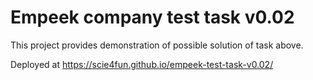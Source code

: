# Empeek company test task v0.02

This project provides demonstration of possible solution of task above.

Deployed at https://scie4fun.github.io/empeek-test-task-v0.02/